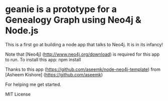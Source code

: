 # geanie is a prototype for a Genealogy Graph using Neo4j & Node.js

This is a first go at building a node app that talks to Neo4j. It is in
its infancy!

Note that [Neo4j] (http://www.neo4j.org/download) is required for this app to run.  To install this app:
    npm install


Thanks to this app (https://github.com/aseemk/node-neo4j-template) 
from [Asheem Kishore] (https://github.com/aseemk)
  
For helping me get started.


MIT License





